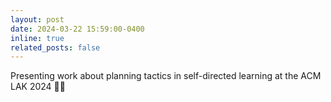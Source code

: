 ```yaml
---
layout: post
date: 2024-03-22 15:59:00-0400
inline: true
related_posts: false
---
```


Presenting work about planning tactics in self-directed learning at the ACM LAK 2024 🍡🌸
